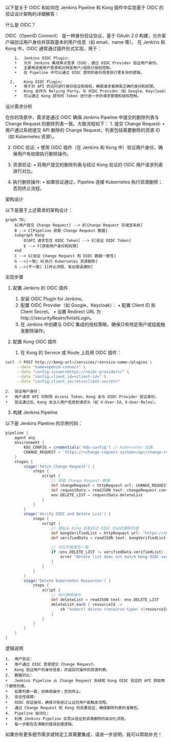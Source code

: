 以下是关于 OIDC 和如何在 Jenkins Pipeline 和 Kong 插件中实现基于 OIDC 的验证设计架构的详细解答：

什么是 OIDC？

OIDC（OpenID Connect） 是一种身份验证协议，基于 OAuth 2.0 构建，允许客户端验证用户身份并获取基本的用户信息（如 email、name 等）。
在 Jenkins 和 Kong 中，OIDC 通常通过插件形式实现，用于：
```bash
	1.	Jenkins OIDC Plugin:
	•	允许 Jenkins 集成单点登录（SSO），通过 OIDC Provider 验证用户身份。
	•	主要用途是用户登录和对特定用户/组执行授权控制。
	•	在 Pipeline 中可以通过 OIDC 提供的身份信息执行更复杂的逻辑。

  2.	Kong OIDC Plugin:
	•	用于对 API 的访问进行身份验证和授权，确保请求者拥有正确的身份和权限。
	•	Kong 会作为 Relying Party，与 OIDC Provider（如 Google、Keycloak）交互验证身份。
	•	可以通过 Kong 提供的 Token 进行进一步的请求管理和授权控制。
```
设计需求分析

在你的场景中，需求是通过 OIDC 确保 Jenkins Pipeline 中提交的删除列表与 Change Request 的删除列表一致。大致流程如下：
	1.	提交 Change Request:
	•	用户通过系统提交 API 删除的 Change Request，列表包括需要删除的资源 ID（如 Kubernetes 资源）。
	
  2.	OIDC 验证:
	•	使用 OIDC 插件（在 Jenkins 和 Kong 中）验证用户身份，确保用户有权限执行删除操作。
	
  3.	资源验证:
	•	将用户提交的删除列表与经过 Kong 验证的 OIDC 用户请求列表进行对比。
	
  4.	执行删除操作:
	•	如果验证通过，Pipeline 连接 Kubernetes 执行资源删除；否则终止流程。

架构设计

以下是基于上述需求的架构设计：
```mermaid
graph TD;
    A[用户提交 Change Request] --> B[Change Request 存储至系统]
    B --> C[Pipeline 获取 Change Request 数据]
    subgraph Kong
        D[API 请求包含 OIDC Token] --> E[验证 OIDC Token]
        E --> F[获取用户身份和权限]
    end
    C --> G[验证 Change Request 和 OIDC 数据一致性]
    G -->|一致| H[执行 Kubernetes 资源删除]
    G -->|不一致| I[终止流程，发出错误通知]
```
实现步骤

1. 配置 Jenkins 的 OIDC 插件

	1.	安装 OIDC Plugin for Jenkins。
	2.	配置 OIDC Provider（如 Google、Keycloak）：
	•	配置 Client ID 和 Client Secret。
	•	设置 Redirect URL 为 http://<jenkins-url>/securityRealm/finishLogin。
	3.	在 Jenkins 中创建与 OIDC 集成的授权策略，确保只有特定用户或组能触发删除操作。

2. 配置 Kong OIDC 插件

	1.	在 Kong 的 Service 或 Route 上启用 OIDC 插件：
```bash
curl -X POST http://<kong-url>/services/<service-name>/plugins \
     --data "name=openid-connect" \
     --data "config.issuer=https://<oidc-provider>/" \
     --data "config.client_id=<client-id>" \
     --data "config.client_secret=<client-secret>"
```

	2.	验证用户身份：
	•	用户请求 API 时附带 Access Token，Kong 会与 OIDC Provider 验证身份。
	•	验证通过后，Kong 会注入用户信息到请求头（如 X-User-Id、X-User-Roles）。

3. 构建 Jenkins Pipeline

以下是 Jenkins Pipeline 的示例代码：
```groovy
pipeline {
    agent any
    environment {
        K8S_CONFIG = credentials('k8s-config') // Kubernetes 配置
        CHANGE_REQUEST = 'https://<change-request-system>/api/change-requests/<id>'
    }
    stages {
        stage('Fetch Change Request') {
            steps {
                script {
                    // 获取 Change Request 数据
                    def changeRequest = httpRequest url: CHANGE_REQUEST, authentication: 'oidc-auth'
                    def requestData = readJSON text: changeRequest.content
                    env.DELETE_LIST = requestData.deleteList
                }
            }
        }
        stage('Verify OIDC and Delete List') {
            steps {
                script {
                    // 模拟从 Kong 获取经过 OIDC 验证的删除列表
                    def kongVerifiedList = httpRequest url: "https://<kong-api>/delete-list", authentication: 'oidc-auth'
                    def verifiedData = readJSON text: kongVerifiedList.content
                    
                    // 对比列表是否一致
                    if (env.DELETE_LIST != verifiedData.verifiedList) {
                        error "Delete list does not match Kong OIDC verified list."
                    }
                }
            }
        }
        stage('Delete Kubernetes Resources') {
            steps {
                script {
                    // 执行删除操作
                    def deleteList = readJSON text: env.DELETE_LIST
                    deleteList.each { resourceId ->
                        sh "kubectl delete <resource-type> ${resourceId} --kubeconfig=${K8S_CONFIG}"
                    }
                }
            }
        }
    }
}
```
逻辑说明

	1.	用户验证:
	•	用户通过 OIDC 登录提交 Change Request。
	•	Kong 验证用户的身份信息，并返回可操作的资源列表。
	2.	数据对比:
	•	Jenkins Pipeline 从 Change Request 系统和 Kong OIDC 验证的 API 获取两个删除列表。
	•	如果列表一致，则继续操作；否则终止。
	3.	安全性保障:
	•	OIDC 验证身份，确保只有经过认证的用户能触发流程。
	•	通过 Change Request 和 Kong 的双重验证，确保删除列表的准确性。
	4.	Pipeline 自动化:
	•	利用 Jenkins Pipeline 实现从验证到资源删除的自动化流程。
	•	每一步都包含清晰的错误处理逻辑。

如果你有更多细节需求或特定工具需要集成，请进一步说明，我可以帮助补充！
